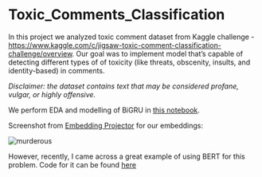# Toxic_Comments_Classification

In this project we analyzed toxic comment dataset from Kaggle challenge - https://www.kaggle.com/c/jigsaw-toxic-comment-classification-challenge/overview. Our goal was to implement model that’s capable of detecting different types of of toxicity (like threats, obscenity, insults, and identity-based) in comments.

*Disclaimer: the dataset contains text that may be considered profane, vulgar, or highly offensive.*

We perform EDA and modelling of BiGRU in [this notebook](https://github.com/blawok/Toxic_Comments_Classification/blob/master/toxic_comments.ipynb).

Screenshot from [Embedding Projector](https://projector.tensorflow.org/) for our embeddings:

![murderous](https://user-images.githubusercontent.com/41793223/81406096-3f563880-9139-11ea-9401-3b32f2a4f27d.JPG)


However, recently, I came across a great example of using BERT for this problem. Code for it can be found [here](https://github.com/blawok/Toxic_Comments_Classification/blob/master/toxic_cnn_bert.ipynb)

